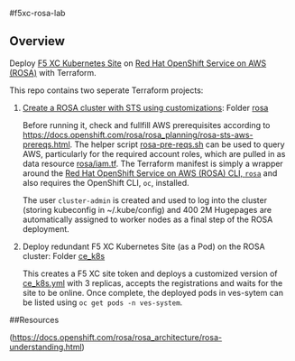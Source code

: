 #f5xc-rosa-lab

## Overview

Deploy [F5 XC Kubernetes Site](https://docs.cloud.f5.com/docs/how-to/site-management/create-k8s-site) 
on [Red Hat OpenShift Service on AWS (ROSA)](https://aws.amazon.com/rosa/) with Terraform. 

This repo contains two seperate Terraform projects:

1. [Create a ROSA cluster with STS using customizations](https://docs.openshift.com/rosa/rosa_install_access_delete_clusters/rosa-sts-creating-a-cluster-with-customizations.html): Folder [rosa](rosa)

    Before running it, check and fullfill AWS prerequisites according to https://docs.openshift.com/rosa/rosa_planning/rosa-sts-aws-prereqs.html.
    The helper script [rosa-pre-reqs.sh](rosa-pre-reqs.sh) can be used to query AWS, particularly for the required
    account roles, which are pulled in as data resource [rosa/iam.tf](rosa/iam.tf). The Terraform manifest is simply 
    a wrapper around the 
    [Red Hat OpenShift Service on AWS (ROSA) CLI, `rosa`](https://docs.openshift.com/rosa/rosa_install_access_delete_clusters/rosa_getting_started_iam/rosa-installing-rosa.html) and also requires the OpenShift CLI, `oc`, installed.

    The user `cluster-admin` is created and used to log into the cluster (storing kubeconfig in ~/.kube/config) and 
   400 2M Hugepages are automatically assigned to worker nodes as a final step of the ROSA deployment. 

2. Deploy redundant F5 XC Kubernetes Site (as a Pod) on the ROSA cluster: Folder [ce_k8s](ce_k8s)

    This creates a F5 XC site token and deploys a customized version of [ce_k8s.yml](https://gitlab.com/volterra.io/volterra-ce/-/blob/master/k8s/ce_k8s.yml) with 3 replicas, accepts the registrations and waits for the site to be online.
    Once complete, the deployed pods in ves-sytem can be listed using `oc get pods -n ves-system`.

##Resources

(https://docs.openshift.com/rosa/rosa_architecture/rosa-understanding.html)



